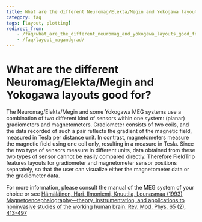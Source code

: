 ```yaml
---
title: What are the different Neuromag/Elekta/Megin and Yokogawa layouts good for?
category: faq
tags: [layout, plotting]
redirect_from:
    - /faq/what_are_the_different_neuromag_and_yokogawa_layouts_good_for/
    - /faq/layout_magandgrad/
---
```


# What are the different Neuromag/Elekta/Megin and Yokogawa layouts good for?

The Neuromag/Elekta/Megin and some Yokogawa MEG systems use a combination of two different kind of sensors within one system: (planar) gradiometers and magnetometers. Gradiometer consists of two coils, and the data recorded of such a pair reflects the gradient of the magnetic field, measured in Tesla per distance unit. In contrast, magnetometers measure the magnetic field using one coil only, resulting in a measure in Tesla. Since the two type of sensors measure in different units, data obtained from these two types of sensor cannot be easily compared directly. Therefore FieldTrip features layouts for gradiometer and magnetometer sensor positions separately, so that the user can visualize either the magnetometer data or the gradiometer data.

For more information, please consult the manual of the MEG system of your choice or see [Hämäläinen, Hari, Ilmoniemi, Knuutila, Lounasmaa (1993) Magnetoencephalography—theory, instrumentation, and applications to noninvasive studies of the working human brain. Rev. Mod. Phys. 65 (2), 413-497](http://rmp.aps.org/abstract/RMP/v65/i2/p413_1)
